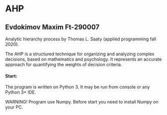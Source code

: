 # AHP
## Evdokimov Maxim Ft-290007

Analytic hierarchy process by Thomas L. Saaty (applied programming fall 2020).

The AHP is a structured technique for organizing and analyzing complex decisions, based on mathematics and psychology. It represents an accurate approach for quantifying the weights of decision criteria.

#### Start:
The program is written on Python 3. It may be run from console or any Python 3+ IDE.

WARNING! Program use Numpy. Before start you need to install Numpy on your PC.

